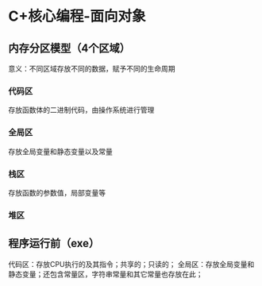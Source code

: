 ﻿# C+核心编程-面向对象

## 内存分区模型（4个区域）
意义：不同区域存放不同的数据，赋予不同的生命周期
### 代码区
存放函数体的二进制代码，由操作系统进行管理
### 全局区
存放全局变量和静态变量以及常量
### 栈区
存放函数的参数值，局部变量等
### 堆区

## 程序运行前（exe）
代码区：存放CPU执行的及其指令；共享的；只读的；
全局区：存放全局变量和静态变量；还包含常量区，字符串常量和其它常量也存放在此；

